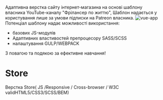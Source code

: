 Адаптивна верстка сайту інтернет-магазина на основі шаблону власника  YouTube-каналу "Фрілансер по життю",
Шаблон надається у користування лише за умови підписки на Patreon власника.
![vue-app](https://user-images.githubusercontent.com/107950470/209725693-e79bda19-950f-4717-9f23-988092dd1e5a.png)
Потенціал шаблону надає можливості використання:
- базових JS-модулів 
- Aдаптивних властивостей препроцесору SASS/SCSS
- налаштування GULP/WEBPACK

З повагою та подякою за ефективне навчання! 

# Store
Верстка Store( JS /Responsive / Cross-browser / W3C validHTML5/CSS3/SCSS/BEM)
